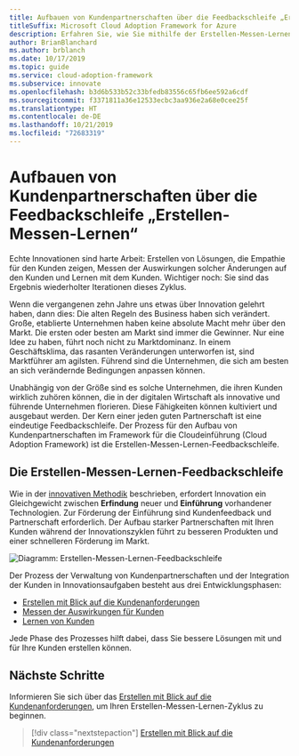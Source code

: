 ```yaml
---
title: Aufbauen von Kundenpartnerschaften über die Feedbackschleife „Erstellen-Messen-Lernen“
titleSuffix: Microsoft Cloud Adoption Framework for Azure
description: Erfahren Sie, wie Sie mithilfe der Erstellen-Messen-Lernen-Feedbackschleife Partnerschaften mit Kunden aufbauen.
author: BrianBlanchard
ms.author: brblanch
ms.date: 10/17/2019
ms.topic: guide
ms.service: cloud-adoption-framework
ms.subservice: innovate
ms.openlocfilehash: b3d6b533b52c33bfedb83556c65fb6ee592a6cdf
ms.sourcegitcommit: f3371811a36e12533ecbc3aa936e2a68e0cee25f
ms.translationtype: HT
ms.contentlocale: de-DE
ms.lasthandoff: 10/21/2019
ms.locfileid: "72683319"
---
```

# <a name="create-customer-partnerships-through-the-build-measure-learn-feedback-loop"></a>Aufbauen von Kundenpartnerschaften über die Feedbackschleife „Erstellen-Messen-Lernen“

Echte Innovationen sind harte Arbeit: Erstellen von Lösungen, die Empathie für den Kunden zeigen, Messen der Auswirkungen solcher Änderungen auf den Kunden und Lernen mit dem Kunden. Wichtiger noch: Sie sind das Ergebnis wiederholter Iterationen dieses Zyklus.

Wenn die vergangenen zehn Jahre uns etwas über Innovation gelehrt haben, dann dies: Die alten Regeln des Business haben sich verändert. Große, etablierte Unternehmen haben keine absolute Macht mehr über den Markt. Die ersten oder besten am Markt sind immer die Gewinner. Nur eine Idee zu haben, führt noch nicht zu Marktdominanz. In einem Geschäftsklima, das rasanten Veränderungen unterworfen ist, sind Marktführer am agilsten. Führend sind die Unternehmen, die sich am besten an sich verändernde Bedingungen anpassen können.

Unabhängig von der Größe sind es solche Unternehmen, die ihren Kunden wirklich zuhören können, die in der digitalen Wirtschaft als innovative und führende Unternehmen florieren. Diese Fähigkeiten können kultiviert und ausgebaut werden. Der Kern einer jeden guten Partnerschaft ist eine eindeutige Feedbackschleife. Der Prozess für den Aufbau von Kundenpartnerschaften im Framework für die Cloudeinführung (Cloud Adoption Framework) ist die Erstellen-Messen-Lernen-Feedbackschleife.

## <a name="the-build-measure-learn-feedback-loop"></a>Die Erstellen-Messen-Lernen-Feedbackschleife

Wie in der [innovativen Methodik](./index.md) beschrieben, erfordert Innovation ein Gleichgewicht zwischen **Erfindung** neuer und **Einführung** vorhandener Technologien.
Zur Förderung der Einführung sind Kundenfeedback und Partnerschaft erforderlich. Der Aufbau starker Partnerschaften mit Ihren Kunden während der Innovationszyklen führt zu besseren Produkten und einer schnelleren Förderung im Markt.

![Diagramm: Erstellen-Messen-Lernen-Feedbackschleife](../../_images/innovate/bml-feedback-loop.png)

Der Prozess der Verwaltung von Kundenpartnerschaften und der Integration der Kunden in Innovationsaufgaben besteht aus drei Entwicklungsphasen:

- [Erstellen mit Blick auf die Kundenanforderungen](./build.md)
- [Messen der Auswirkungen für Kunden](./measure.md)
- [Lernen von Kunden](./learn.md)

Jede Phase des Prozesses hilft dabei, dass Sie bessere Lösungen mit und für Ihre Kunden erstellen können.

## <a name="next-steps"></a>Nächste Schritte

Informieren Sie sich über das [Erstellen mit Blick auf die Kundenanforderungen](./build.md), um Ihren Erstellen-Messen-Lernen-Zyklus zu beginnen.

> [!div class="nextstepaction"]
> [Erstellen mit Blick auf die Kundenanforderungen](./build.md)

